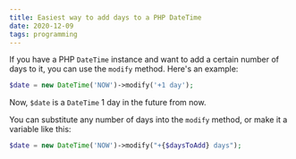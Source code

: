 ```yaml
---
title: Easiest way to add days to a PHP DateTime
date: 2020-12-09
tags: programming
---
```

If you have a PHP `DateTime` instance and want to add a certain number of days to it, you can use the `modify` method. Here's an example: 

```php
$date = new DateTime('NOW')->modify('+1 day');
```

Now, `$date` is a `DateTime` 1 day in the future from now. 

You can substitute any number of days into the `modify` method, or make it a variable like this: 

```php
$date = new DateTime('NOW')->modify("+{$daysToAdd} days");
```
